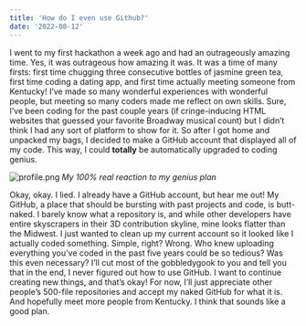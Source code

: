 ```yaml
---
title: 'How do I even use Github?'
date: '2022-08-12'
---
```


I went to my first hackathon a week ago and had an outrageously amazing time. Yes, it was outrageous how amazing it was. It was a time of many firsts: first time chugging three consecutive bottles of jasmine green tea, first time coding a dating app, and first time actually meeting someone from Kentucky! I’ve made so many wonderful experiences with wonderful people, but meeting so many coders made me reflect on own skills. Sure, I’ve been coding for the past couple years (if cringe-inducing HTML websites that guessed your favorite Broadway musical count) but I didn’t think I had any sort of platform to show for it. So after I got home and unpacked my bags, I decided to make a GitHub account that displayed all of my code. This way, I could **totally** be automatically upgraded to coding genius.


![profile.png](https://ih0.redbubble.net/image.915342566.2748/flat,1000x1000,075,f.u2.jpg)
*My 100% real reaction to my genius plan*

Okay, okay. I lied. I already have a GitHub account, but hear me out! My GitHub, a place that should be bursting with past projects and code, is butt-naked. I barely know what a repository is, and while other developers have entire skyscrapers in their 3D contribution skyline, mine looks flatter than the Midwest. I just wanted to clean up my current account so it looked like I actually coded something. Simple, right? Wrong. Who knew uploading everything you’ve coded in the past five years could be so tedious? Was this even necessary?
I’ll cut most of the gobbledygook to you and tell you that in the end, I never figured out how to use GitHub. I want to continue creating new things, and that’s okay! For now, I’ll just appreciate other people’s 500-file repositories and accept my naked GitHub for what it is. And hopefully meet more people from Kentucky.
I think that sounds like a good plan.

